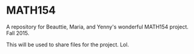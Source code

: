 # MATH154
A repository for Beauttie, Maria, and Yenny's wonderful MATH154 project. Fall 2015. 

This will be used to share files for the project. Lol. 